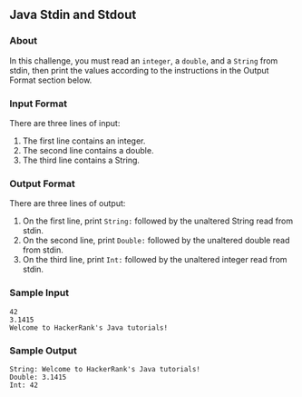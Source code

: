 ## Java Stdin and Stdout

### About

In this challenge, you must read an ```integer```, a ```double```, and a ```String``` from stdin, then print the values according to the instructions in the Output Format section below.

### Input Format

There are three lines of input: 

1. The first line contains an integer.
2. The second line contains a double.
3. The third line contains a String.

### Output Format

There are three lines of output:

1. On the first line, print ```String:``` followed by the unaltered String read from stdin.
2. On the second line, print ```Double:``` followed by the unaltered double read from stdin.
3. On the third line, print ```Int:``` followed by the unaltered integer read from stdin.

### Sample Input

```
42
3.1415
Welcome to HackerRank's Java tutorials!
```

### Sample Output

```
String: Welcome to HackerRank's Java tutorials!
Double: 3.1415
Int: 42
